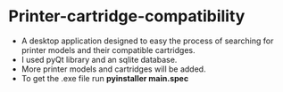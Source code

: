 # Printer-cartridge-compatibility
- A desktop application designed to easy the process of searching for printer models and their compatible cartridges.
- I used pyQt library and an sqlite database.
- More printer models and cartridges will be added.
- To get the .exe file run **pyinstaller main.spec**
